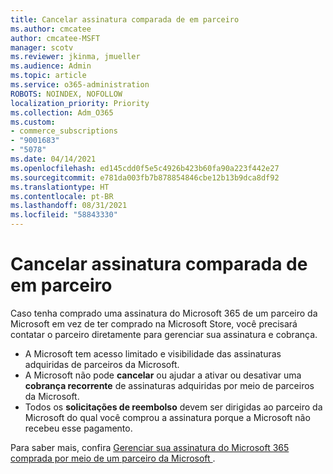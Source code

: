 ```yaml
---
title: Cancelar assinatura comparada de em parceiro
ms.author: cmcatee
author: cmcatee-MSFT
manager: scotv
ms.reviewer: jkinma, jmueller
ms.audience: Admin
ms.topic: article
ms.service: o365-administration
ROBOTS: NOINDEX, NOFOLLOW
localization_priority: Priority
ms.collection: Adm_O365
ms.custom:
- commerce_subscriptions
- "9001683"
- "5078"
ms.date: 04/14/2021
ms.openlocfilehash: ed145cdd0f5e5c4926b423b60fa90a223f442e27
ms.sourcegitcommit: e781da003fb7b878854846cbe12b13b9dca8df92
ms.translationtype: HT
ms.contentlocale: pt-BR
ms.lasthandoff: 08/31/2021
ms.locfileid: "58843330"
---
```

# <a name="cancel-subscription-from-partner"></a>Cancelar assinatura comparada de em parceiro

Caso tenha comprado uma assinatura do Microsoft 365 de um parceiro da Microsoft em vez de ter comprado na Microsoft Store, você precisará contatar o parceiro diretamente para gerenciar sua assinatura e cobrança.

- A Microsoft tem acesso limitado e visibilidade das assinaturas adquiridas de parceiros da Microsoft. 
- A Microsoft não pode **cancelar** ou ajudar a ativar ou desativar uma **cobrança recorrente** de assinaturas adquiridas por meio de parceiros da Microsoft. 
- Todos os **solicitações de reembolso** devem ser dirigidas ao parceiro da Microsoft do qual você comprou a assinatura porque a Microsoft não recebeu esse pagamento. 

Para saber mais, confira [Gerenciar sua assinatura do Microsoft 365 comprada por meio de um parceiro da Microsoft ](https://support.microsoft.com/help/4230739/microsoft-account-manage-office-365-subscription-from-third-party). 
